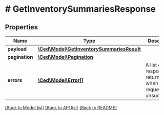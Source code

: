 # # GetInventorySummariesResponse

## Properties

Name | Type | Description | Notes
------------ | ------------- | ------------- | -------------
**payload** | [**\Ced\Model\GetInventorySummariesResult**](GetInventorySummariesResult.md) |  | [optional]
**pagination** | [**\Ced\Model\Pagination**](Pagination.md) |  | [optional]
**errors** | [**\Ced\Model\Error[]**](Error.md) | A list of error responses returned when a request is unsuccessful. | [optional]

[[Back to Model list]](../../README.md#models) [[Back to API list]](../../README.md#endpoints) [[Back to README]](../../README.md)
